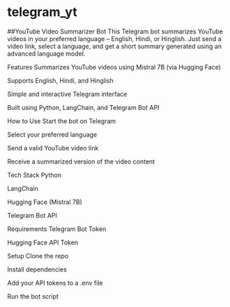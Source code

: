 # telegram_yt
##YouTube Video Summarizer Bot
This Telegram bot summarizes YouTube videos in your preferred language – English, Hindi, or Hinglish. Just send a video link, select a language, and get a short summary generated using an advanced language model.

Features
Summarizes YouTube videos using Mistral 7B (via Hugging Face)

Supports English, Hindi, and Hinglish

Simple and interactive Telegram interface

Built using Python, LangChain, and Telegram Bot API

How to Use
Start the bot on Telegram

Select your preferred language

Send a valid YouTube video link

Receive a summarized version of the video content

Tech Stack
Python

LangChain

Hugging Face (Mistral 7B)

Telegram Bot API

Requirements
Telegram Bot Token

Hugging Face API Token

Setup
Clone the repo

Install dependencies

Add your API tokens to a .env file

Run the bot script
